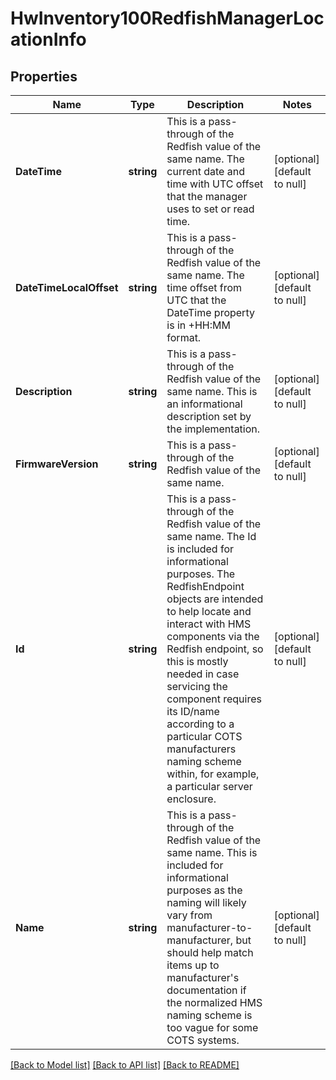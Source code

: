 # HwInventory100RedfishManagerLocationInfo

## Properties
Name | Type | Description | Notes
------------ | ------------- | ------------- | -------------
**DateTime** | **string** | This is a pass-through of the Redfish value of the same name. The current date and time with UTC offset that the manager uses to set or read time. | [optional] [default to null]
**DateTimeLocalOffset** | **string** | This is a pass-through of the Redfish value of the same name. The time offset from UTC that the DateTime property is in +HH:MM format. | [optional] [default to null]
**Description** | **string** | This is a pass-through of the Redfish value of the same name. This is an informational description set by the implementation. | [optional] [default to null]
**FirmwareVersion** | **string** | This is a pass-through of the Redfish value of the same name. | [optional] [default to null]
**Id** | **string** | This is a pass-through of the Redfish value of the same name. The Id is included for informational purposes.  The RedfishEndpoint objects are intended to help locate and interact with HMS components via the Redfish endpoint, so this is mostly needed in case servicing the component requires its ID/name according to a particular COTS manufacturers naming scheme within, for example, a particular server enclosure. | [optional] [default to null]
**Name** | **string** | This is a pass-through of the Redfish value of the same name. This is included for informational purposes as the naming will likely vary from manufacturer-to-manufacturer, but should help match items up to manufacturer&#x27;s documentation if the normalized HMS naming scheme is too vague for some COTS systems. | [optional] [default to null]

[[Back to Model list]](../README.md#documentation-for-models) [[Back to API list]](../README.md#documentation-for-api-endpoints) [[Back to README]](../README.md)

